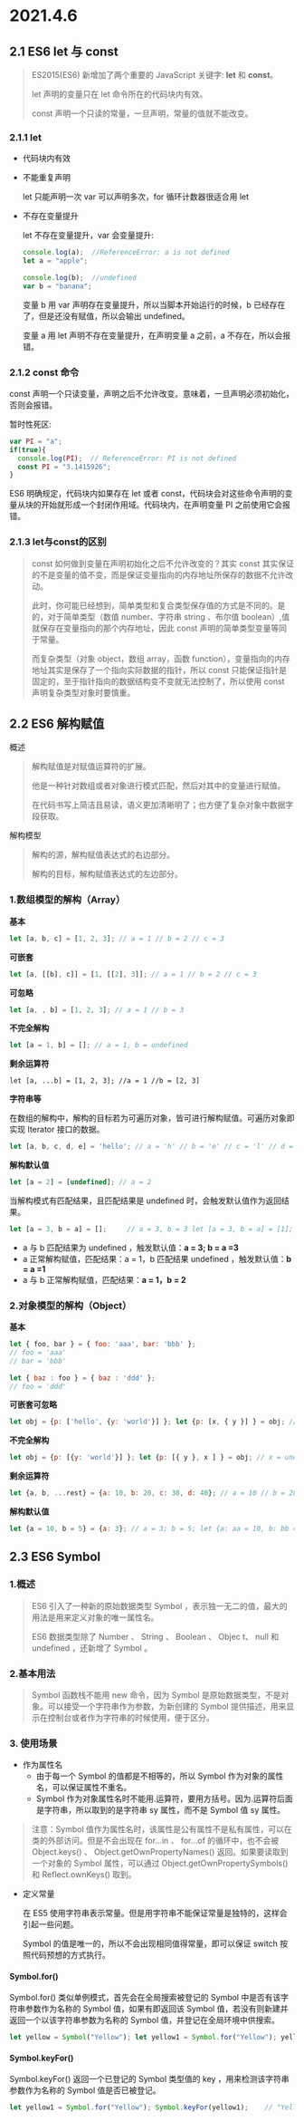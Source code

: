 # 2021.4.6

## 2.1 ES6 let 与 const

> ES2015(ES6) 新增加了两个重要的 JavaScript 关键字: **let** 和 **const**。
>
> let 声明的变量只在 let 命令所在的代码块内有效。
>
> const 声明一个只读的常量，一旦声明，常量的值就不能改变。

### 2.1.1 let

- 代码块内有效

- 不能重复声明

  let 只能声明一次 var 可以声明多次，for 循环计数器很适合用 let

- 不存在变量提升

  let 不存在变量提升，var 会变量提升:

  ```js
  console.log(a);  //ReferenceError: a is not defined
  let a = "apple";
   
  console.log(b);  //undefined
  var b = "banana";
  ```

  变量 b 用 var 声明存在变量提升，所以当脚本开始运行的时候，b 已经存在了，但是还没有赋值，所以会输出 undefined。

  变量 a 用 let 声明不存在变量提升，在声明变量 a 之前，a 不存在，所以会报错。

### 2.1.2 const 命令

const 声明一个只读变量，声明之后不允许改变。意味着，一旦声明必须初始化，否则会报错。

暂时性死区:

```js
var PI = "a";
if(true){
  console.log(PI);  // ReferenceError: PI is not defined
  const PI = "3.1415926";
}
```

ES6 明确规定，代码块内如果存在 let 或者 const，代码块会对这些命令声明的变量从块的开始就形成一个封闭作用域。代码块内，在声明变量 PI 之前使用它会报错。

### 2.1.3 let与const的区别

> const 如何做到变量在声明初始化之后不允许改变的？其实 const 其实保证的不是变量的值不变，而是保证变量指向的内存地址所保存的数据不允许改动。
>
> 此时，你可能已经想到，简单类型和复合类型保存值的方式是不同的。是的，对于简单类型（数值 number、字符串 string 、布尔值 boolean）,值就保存在变量指向的那个内存地址，因此 const 声明的简单类型变量等同于常量。
>
> 而复杂类型（对象 object，数组 array，函数 function），变量指向的内存地址其实是保存了一个指向实际数据的指针，所以 const 只能保证指针是固定的，至于指针指向的数据结构变不变就无法控制了，所以使用 const 声明复杂类型对象时要慎重。

## 2.2 ES6 解构赋值

概述

>  解构赋值是对赋值运算符的扩展。
>
> 他是一种针对数组或者对象进行模式匹配，然后对其中的变量进行赋值。
>
> 在代码书写上简洁且易读，语义更加清晰明了；也方便了复杂对象中数据字段获取。

解构模型

> 解构的源，解构赋值表达式的右边部分。
>
> 解构的目标，解构赋值表达式的左边部分。

### 1.数组模型的解构（Array）

**基本**

```js
let [a, b, c] = [1, 2, 3]; // a = 1 // b = 2 // c = 3
```

**可嵌套**

```js
let [a, [[b], c]] = [1, [[2], 3]]; // a = 1 // b = 2 // c = 3
```

**可忽略**

```js
let [a, , b] = [1, 2, 3]; // a = 1 // b = 3
```

**不完全解构**

```js
let [a = 1, b] = []; // a = 1, b = undefined
```

**剩余运算符**

```
let [a, ...b] = [1, 2, 3]; //a = 1 //b = [2, 3]
```

**字符串等**

在数组的解构中，解构的目标若为可遍历对象，皆可进行解构赋值。可遍历对象即实现 Iterator 接口的数据。

```js
let [a, b, c, d, e] = 'hello'; // a = 'h' // b = 'e' // c = 'l' // d = 'l' // e = 'o'
```

**解构默认值**

```js
let [a = 2] = [undefined]; // a = 2
```

当解构模式有匹配结果，且匹配结果是 undefined 时，会触发默认值作为返回结果。

```js
let [a = 3, b = a] = [];     // a = 3, b = 3 let [a = 3, b = a] = [1];    // a = 1, b = 1 let [a = 3, b = a] = [1, 2]; // a = 1, b = 2
```



- a 与 b 匹配结果为 undefined ，触发默认值：**a = 3; b = a =3**
- a 正常解构赋值，匹配结果：a = 1，b 匹配结果 undefined ，触发默认值：**b = a =1**
- a 与 b 正常解构赋值，匹配结果：**a = 1，b = 2**

### 2.对象模型的解构（Object）

**基本**

```js
let { foo, bar } = { foo: 'aaa', bar: 'bbb' };
// foo = 'aaa'
// bar = 'bbb'
 
let { baz : foo } = { baz : 'ddd' };
// foo = 'ddd'
```

**可嵌套可忽略**

```js
let obj = {p: ['hello', {y: 'world'}] }; let {p: [x, { y }] } = obj; // x = 'hello' // y = 'world' let obj = {p: ['hello', {y: 'world'}] }; let {p: [x, {  }] } = obj; // x = 'hello'
```

**不完全解构**

```js
let obj = {p: [{y: 'world'}] }; let {p: [{ y }, x ] } = obj; // x = undefined // y = 'world'
```

**剩余运算符**

```js
let {a, b, ...rest} = {a: 10, b: 20, c: 30, d: 40}; // a = 10 // b = 20 // rest = {c: 30, d: 40}
```

**解构默认值**

```js
let {a = 10, b = 5} = {a: 3}; // a = 3; b = 5; let {a: aa = 10, b: bb = 5} = {a: 3}; // aa = 3; bb = 5;
```

## 2.3 ES6 Symbol

### 1.概述

> ES6 引入了一种新的原始数据类型 Symbol ，表示独一无二的值，最大的用法是用来定义对象的唯一属性名。
>
> ES6 数据类型除了 Number 、 String 、 Boolean 、 Objec t、 null 和 undefined ，还新增了 Symbol 。

### 2.基本用法

> Symbol 函数栈不能用 new 命令，因为 Symbol 是原始数据类型，不是对象。可以接受一个字符串作为参数，为新创建的 Symbol 提供描述，用来显示在控制台或者作为字符串的时候使用，便于区分。

### 3. 使用场景

- 作为属性名
  - 由于每一个 Symbol 的值都是不相等的，所以 Symbol 作为对象的属性名，可以保证属性不重名。
  - Symbol 作为对象属性名时不能用.运算符，要用方括号。因为.运算符后面是字符串，所以取到的是字符串 sy 属性，而不是 Symbol 值 sy 属性。

>  注意：Symbol 值作为属性名时，该属性是公有属性不是私有属性，可以在类的外部访问。但是不会出现在 for...in 、 for...of 的循环中，也不会被 Object.keys() 、 Object.getOwnPropertyNames() 返回。如果要读取到一个对象的 Symbol 属性，可以通过 Object.getOwnPropertySymbols() 和 Reflect.ownKeys() 取到。

- 定义常量

  在 ES5 使用字符串表示常量。但是用字符串不能保证常量是独特的，这样会引起一些问题。

  Symbol 的值是唯一的，所以不会出现相同值得常量，即可以保证 switch 按照代码预想的方式执行。

#### Symbol.for()

Symbol.for() 类似单例模式，首先会在全局搜索被登记的 Symbol 中是否有该字符串参数作为名称的 Symbol 值，如果有即返回该 Symbol 值，若没有则新建并返回一个以该字符串参数为名称的 Symbol 值，并登记在全局环境中供搜索。

```js
let yellow = Symbol("Yellow"); let yellow1 = Symbol.for("Yellow"); yellow === yellow1;      // false  let yellow2 = Symbol.for("Yellow"); yellow1 === yellow2;     // true
```

#### Symbol.keyFor()

Symbol.keyFor() 返回一个已登记的 Symbol 类型值的 key ，用来检测该字符串参数作为名称的 Symbol 值是否已被登记。

```js
let yellow1 = Symbol.for("Yellow"); Symbol.keyFor(yellow1);    // "Yellow"
```